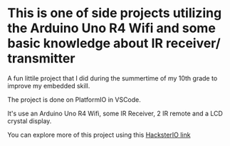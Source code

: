 # This is one of side projects utilizing the Arduino Uno R4 Wifi and some basic knowledge about IR receiver/ transmitter

A fun littile project that I did during the summertime of my 10th grade to improve my embedded skill.

The project is done on PlatformIO in VSCode.

It's use an Arduino Uno R4 Wifi, some IR Receiver, 2 IR remote and a LCD crystal display.

You can explore more of this project using this [HacksterIO link](https://www.hackster.io/525546/guess-the-number-c8e1ec)

